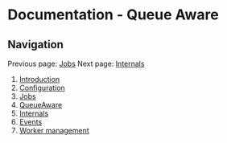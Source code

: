 Documentation - Queue Aware
====================

Navigation
----------

Previous page: [Jobs](3.Jobs.md)
Next page: [Internals](5.Internals)

1. [Introduction](1.Introduction.md)
2. [Configuration](2.Configuration.md)
3. [Jobs](3.Jobs.md)
4. [QueueAware](4.QueueAware.md)
5. [Internals](5.Internals.md)
6. [Events](6.Events.md)
7. [Worker management](7.WorkerManagement.md)

